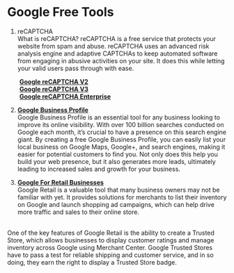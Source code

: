 # Google Free Tools

1. reCAPTCHA
<br>What is reCAPTCHA? reCAPTCHA is a free service that protects your website from spam and abuse. reCAPTCHA uses an advanced risk analysis engine and adaptive CAPTCHAs to keep automated software from engaging in abusive activities on your site. It does this while letting your valid users pass through with ease.


&emsp;&emsp;**[Google reCAPTCHA V2](https://www.google.com/recaptcha/admin/create)**
<br>&emsp;&emsp;**[Google reCAPTCHA V3](https://www.google.com/recaptcha/admin/create)**
<br>&emsp;&emsp;**[Google reCAPTCHA Enterprise](https://console.cloud.google.com/security/recaptcha)**

2. **[Google Business Profile](https://www.google.com/business/)**
<br>Google Business Profile is an essential tool for any business looking to improve its online visibility. With over 100 billion searches conducted on Google each month, it’s crucial to have a presence on this search engine giant.
By creating a free Google Business Profile, you can easily list your local business on Google Maps, Google+, and search engines, making it easier for potential customers to find you.
Not only does this help you build your web presence, but it also generates more leads, ultimately leading to increased sales and growth for your business.

3. **[Google For Retail Businesses](https://www.google.com/retail/solutions/merchant-center/)**
<br>Google Retail is a valuable tool that many business owners may not be familiar with yet. It provides solutions for merchants to list their inventory on Google and launch shopping ad campaigns, which can help drive more traffic and sales to their online store.
<br>
One of the key features of Google Retail is the ability to create a Trusted Store, which allows businesses to display customer ratings and manage inventory across Google using Merchant Center. Google Trusted Stores have to pass a test for reliable shipping and customer service, and in so doing, they earn the right to display a Trusted Store badge.

